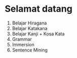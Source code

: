 # Selamat datang 


1. Belajar Hiragana
2. Belajar Katakana 
3. Belajar Kanji + Kosa Kata
4. Grammar
5. Immersion 
6. Sentence Mining